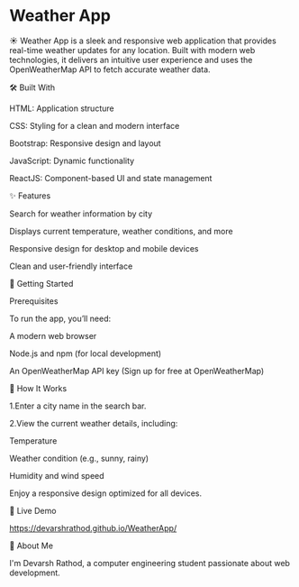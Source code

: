 # Weather App

☀️ Weather App is a sleek and responsive web application that provides real-time weather updates for any location. Built with modern web technologies, it delivers an intuitive user experience and uses the OpenWeatherMap API to fetch accurate weather data.

🛠️ Built With

HTML: Application structure

CSS: Styling for a clean and modern interface

Bootstrap: Responsive design and layout

JavaScript: Dynamic functionality

ReactJS: Component-based UI and state management


✨ Features

Search for weather information by city

Displays current temperature, weather conditions, and more

Responsive design for desktop and mobile devices

Clean and user-friendly interface


🚀 Getting Started

Prerequisites

To run the app, you’ll need:

A modern web browser

Node.js and npm (for local development)

An OpenWeatherMap API key (Sign up for free at OpenWeatherMap)


🌟 How It Works

1.Enter a city name in the search bar.

2.View the current weather details, including:

Temperature

Weather condition (e.g., sunny, rainy)

Humidity and wind speed

Enjoy a responsive design optimized for all devices.


🔗 Live Demo

https://devarshrathod.github.io/WeatherApp/


👤 About Me

I'm Devarsh Rathod, a computer engineering student passionate about web development.


